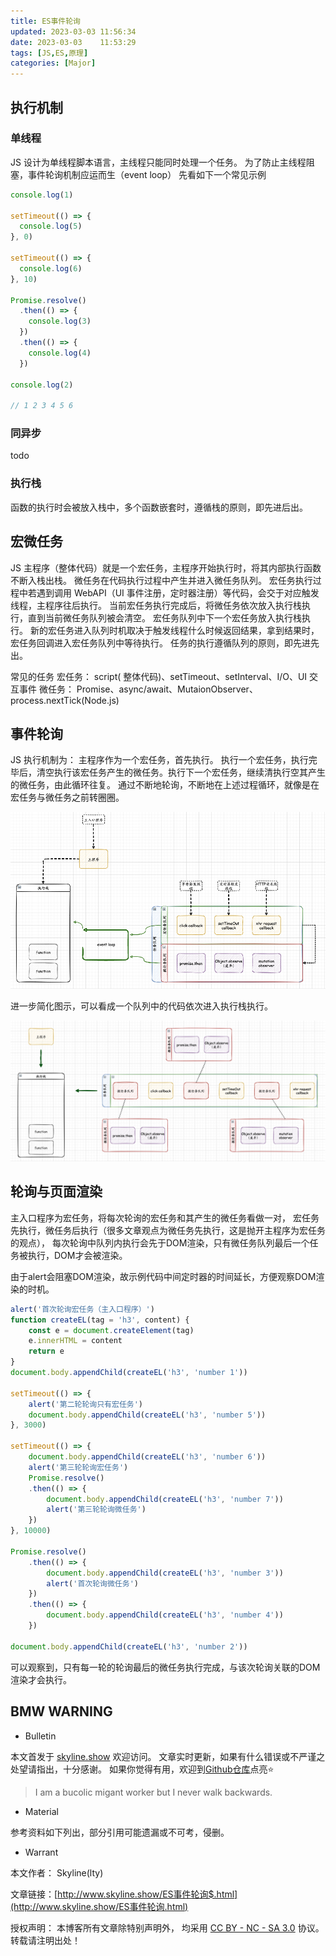 ```yaml
---
title: ES事件轮询
updated: 2023-03-03	11:56:34
date: 2023-03-03	11:53:29
tags: [JS,ES,原理]
categories: [Major]
---
```

            
            

## 执行机制

### 单线程

JS 设计为单线程脚本语言，主线程只能同时处理一个任务。
为了防止主线程阻塞，事件轮询机制应运而生（event loop）
先看如下一个常见示例

```jsx
console.log(1)

setTimeout(() => {
  console.log(5)
}, 0)

setTimeout(() => {
  console.log(6)
}, 10)

Promise.resolve()
  .then(() => {
    console.log(3)
  })
  .then(() => {
    console.log(4)
  })

console.log(2)

// 1 2 3 4 5 6
```

### 同异步
<!--more-->

todo

### 执行栈

函数的执行时会被放入栈中，多个函数嵌套时，遵循栈的原则，即先进后出。

## 宏微任务

JS 主程序（整体代码）就是一个宏任务，主程序开始执行时，将其内部执行函数不断入栈出栈。
微任务在代码执行过程中产生并进入微任务队列。
宏任务执行过程中若遇到调用 WebAPI（UI 事件注册，定时器注册）等代码，会交于对应触发线程，主程序往后执行。
当前宏任务执行完成后，将微任务依次放入执行栈执行，直到当前微任务队列被会清空。
宏任务队列中下一个宏任务放入执行栈执行。
新的宏任务进入队列时机取决于触发线程什么时候返回结果，拿到结果时，宏任务回调进入宏任务队列中等待执行。
任务的执行遵循队列的原则，即先进先出。

常见的任务
宏任务： script( 整体代码)、setTimeout、setInterval、I/O、UI 交互事件
微任务： Promise、async/await、MutaionObserver、process.nextTick(Node.js)

## 事件轮询

JS 执行机制为：
主程序作为一个宏任务，首先执行。
执行一个宏任务，执行完毕后，清空执行该宏任务产生的微任务。执行下一个宏任务，继续清执行空其产生的微任务，由此循环往复。
通过不断地轮询，不断地在上述过程循环，就像是在宏任务与微任务之前转圈圈。

![ES事件轮询$20230202094126](https://raw.githubusercontent.com/skylinety/blog-pics/master/imgs/ES%E4%BA%8B%E4%BB%B6%E8%BD%AE%E8%AF%A2%2420230202094126.png)

进一步简化图示，可以看成一个队列中的代码依次进入执行栈执行。

![ES事件轮询$20230202094201](https://raw.githubusercontent.com/skylinety/blog-pics/master/imgs/ES%E4%BA%8B%E4%BB%B6%E8%BD%AE%E8%AF%A2%2420230202094201.png)

## 轮询与页面渲染

主入口程序为宏任务，将每次轮询的宏任务和其产生的微任务看做一对，
宏任务先执行，微任务后执行（很多文章观点为微任务先执行，这是抛开主程序为宏任务的观点），
每次轮询中队列内执行会先于DOM渲染，只有微任务队列最后一个任务被执行，DOM才会被渲染。

由于alert会阻塞DOM渲染，故示例代码中间定时器的时间延长，方便观察DOM渲染的时机。

```jsx
alert('首次轮询宏任务（主入口程序）')
function createEL(tag = 'h3', content) {
    const e = document.createElement(tag)
    e.innerHTML = content
    return e
}
document.body.appendChild(createEL('h3', 'number 1'))

setTimeout(() => {
    alert('第二轮轮询只有宏任务')
    document.body.appendChild(createEL('h3', 'number 5'))
}, 3000)

setTimeout(() => {
    document.body.appendChild(createEL('h3', 'number 6'))
    alert('第三轮轮询宏任务')
    Promise.resolve()
    .then(() => {
        document.body.appendChild(createEL('h3', 'number 7'))
        alert('第三轮轮询微任务')
    })
}, 10000)

Promise.resolve()
    .then(() => {
        document.body.appendChild(createEL('h3', 'number 3'))
        alert('首次轮询微任务')
    })
    .then(() => {
        document.body.appendChild(createEL('h3', 'number 4'))
    })

document.body.appendChild(createEL('h3', 'number 2'))

```

可以观察到，只有每一轮的轮询最后的微任务执行完成，与该次轮询关联的DOM渲染才会执行。

## BMW WARNING

- Bulletin

本文首发于 [skyline.show](http://www.skyline.show) 欢迎访问。
文章实时更新，如果有什么错误或不严谨之处望请指出，十分感谢。
如果你觉得有用，欢迎到[Github仓库](https://github.com/skylinety/Blog)点亮⭐️


> I am a bucolic migant worker but I never walk backwards.

- Material

参考资料如下列出，部分引用可能遗漏或不可考，侵删。

>  

- Warrant

本文作者： Skyline(lty)

文章链接：[http://www.skyline.show/ES事件轮询$.html](http://www.skyline.show/ES事件轮询.html)

授权声明： 本博客所有文章除特别声明外， 均采用 [CC BY - NC - SA 3.0](https://creativecommons.org/licenses/by-nc-sa/3.0/deed.zh) 协议。 转载请注明出处！

